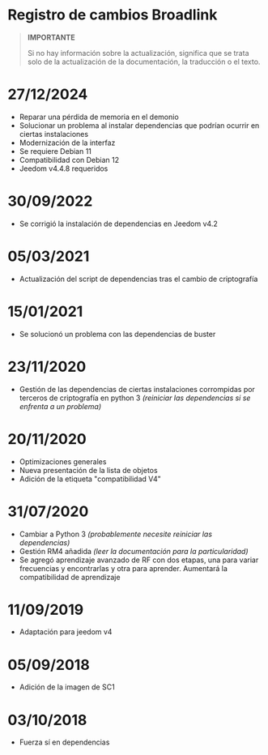 # Registro de cambios Broadlink

>**IMPORTANTE**
>
>Si no hay información sobre la actualización, significa que se trata solo de la actualización de la documentación, la traducción o el texto.

# 27/12/2024

- Reparar una pérdida de memoria en el demonio
- Solucionar un problema al instalar dependencias que podrían ocurrir en ciertas instalaciones
- Modernización de la interfaz
- Se requiere Debian 11
- Compatibilidad con Debian 12
- Jeedom v4.4.8 requeridos

# 30/09/2022

- Se corrigió la instalación de dependencias en Jeedom v4.2

# 05/03/2021

- Actualización del script de dependencias tras el cambio de criptografía

# 15/01/2021

- Se solucionó un problema con las dependencias de buster

# 23/11/2020

- Gestión de las dependencias de ciertas instalaciones corrompidas por terceros de criptografía en python 3 *(reiniciar las dependencias si se enfrenta a un problema)*

# 20/11/2020

- Optimizaciones generales
- Nueva presentación de la lista de objetos
- Adición de la etiqueta "compatibilidad V4"

# 31/07/2020

- Cambiar a Python 3 *(probablemente necesite reiniciar las dependencias)*
- Gestión RM4 añadida *(leer la documentación para la particularidad)*
- Se agregó aprendizaje avanzado de RF con dos etapas, una para variar frecuencias y encontrarlas y otra para aprender. Aumentará la compatibilidad de aprendizaje

# 11/09/2019

- Adaptación para jeedom v4

# 05/09/2018

- Adición de la imagen de SC1

# 03/10/2018

- Fuerza sí en dependencias
